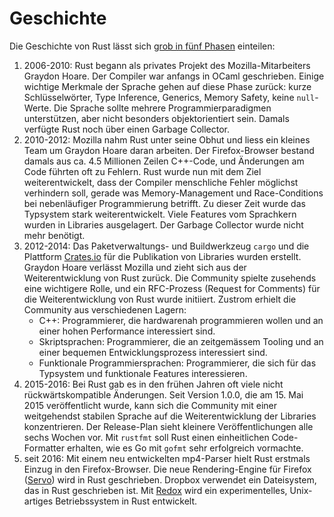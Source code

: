 # Geschichte

Die Geschichte von Rust lässt sich [grob in fünf 
Phasen](https://www.youtube.com/watch?v=79PSagCD_AY) einteilen:

1. 2006-2010: Rust begann als privates Projekt des Mozilla-Mitarbeiters Graydon
   Hoare. Der Compiler war anfangs in OCaml geschrieben. Einige wichtige
   Merkmale der Sprache gehen auf diese Phase zurück: kurze Schlüsselwörter,
   Type Inference, Generics, Memory Safety, keine `null`-Werte. Die Sprache
   sollte mehrere Programmierparadigmen unterstützen, aber nicht besonders
   objektorientiert sein. Damals verfügte Rust noch über einen Garbage
   Collector.
2. 2010-2012: Mozilla nahm Rust unter seine Obhut und liess ein kleines Team um
   Graydon Hoare daran arbeiten. Der Firefox-Browser bestand damals aus ca. 4.5
   Millionen Zeilen C++-Code, und Änderungen am Code führten oft zu Fehlern.
   Rust wurde nun mit dem Ziel weiterentwickelt, dass der Compiler menschliche
   Fehler möglichst verhindern soll, gerade was Memory-Management und
   Race-Conditions bei nebenläufiger Programmierung betrifft. Zu dieser Zeit
   wurde das Typsystem stark weiterentwickelt. Viele Features vom Sprachkern
   wurden in Libraries ausgelagert. Der Garbage Collector wurde nicht mehr
   benötigt.
3. 2012-2014: Das Paketverwaltungs- und Buildwerkzeug `cargo` und die Plattform
   [Crates.io](https://crates.io/) für die Publikation von Libraries wurden
   erstellt. Graydon Hoare verlässt Mozilla und zieht sich aus der
   Weiterentwicklung von Rust zurück. Die Community spielte zusehends eine
   wichtigere Rolle, und ein RFC-Prozess (Request for Comments) für die
   Weiterentwicklung von Rust wurde initiiert. Zustrom erhielt die Community
   aus verschiedenen Lagern:
    - C++: Programmierer, die hardwarenah programmieren wollen und an einer
      hohen Performance interessiert sind.
    - Skriptsprachen: Programmierer, die an zeitgemässem Tooling und an einer
      bequemen Entwicklungsprozess interessiert sind.
    - Funktionale Programmiersprachen: Programmierer, die sich für das
      Typsystem und funktionale Features interessieren.
4. 2015-2016: Bei Rust gab es in den frühen Jahren oft viele nicht
   rückwärtskompatible Änderungen. Seit Version 1.0.0, die am 15. Mai 2015
   veröffentlicht wurde, kann sich die Community mit einer weitgehendst
   stabilen Sprache auf die Weiterentwicklung der Libraries konzentrieren. Der
   Release-Plan sieht kleinere Veröffentlichungen alle sechs Wochen vor. Mit
   `rustfmt` soll Rust einen einheitlichen Code-Formatter erhalten, wie es Go
   mit `gofmt` sehr erfolgreich vormachte.
5. seit 2016: Mit einem neu entwickelten mp4-Parser hielt Rust erstmals Einzug
   in den Firefox-Browser. Die neue Rendering-Engine für Firefox
   ([Servo](https://servo.org/)) wird in Rust geschrieben. Dropbox verwendet
   ein Dateisystem, das in Rust geschrieben ist. Mit
   [Redox](https://www.redox-os.org/) wird ein experimentelles, Unix-artiges
   Betriebssystem in Rust entwickelt.
